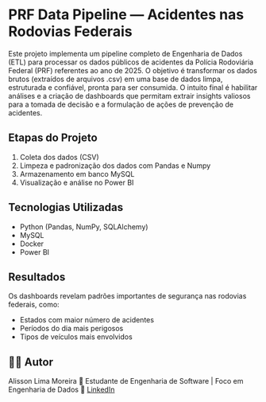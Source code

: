 # PRF Data Pipeline — Acidentes nas Rodovias Federais

Este projeto implementa um pipeline completo de Engenharia de Dados (ETL) para processar os dados públicos de acidentes da Polícia Rodoviária Federal (PRF) referentes ao ano de 2025. O objetivo é transformar os dados brutos (extraídos de arquivos .csv) em uma base de dados limpa, estruturada e confiável, pronta para ser consumida. O intuito final é habilitar análises e a criação de dashboards que permitam extrair insights valiosos para a tomada de decisão e a formulação de ações de prevenção de acidentes.

## Etapas do Projeto
1. Coleta dos dados (CSV)
2. Limpeza e padronização dos dados com Pandas e Numpy
3. Armazenamento em banco MySQL
4. Visualização e análise no Power BI

## Tecnologias Utilizadas
- Python (Pandas, NumPy, SQLAlchemy)
- MySQL
- Docker
- Power BI

## Resultados
Os dashboards revelam padrões importantes de segurança nas rodovias federais, como:
- Estados com maior número de acidentes
- Períodos do dia mais perigosos
- Tipos de veículos mais envolvidos

## 🧑‍💻 Autor
Alisson Lima Moreira
📍 Estudante de Engenharia de Software | Foco em Engenharia de Dados
🔗 [LinkedIn](https://linkedin.com/in/alissonlmmoreira)